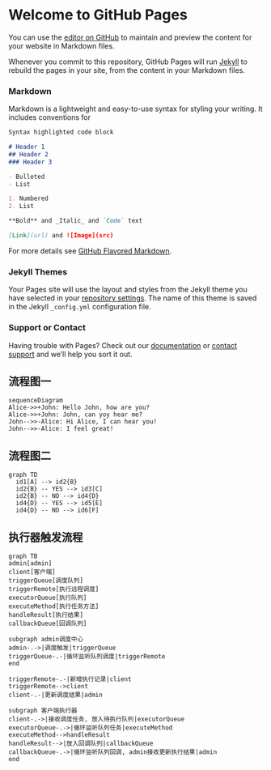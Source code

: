 # Welcome to GitHub Pages

You can use the [editor on GitHub](https://github.com/selfancy/blog/edit/main/docs/index.md) to maintain and preview the content for your website in Markdown files.

Whenever you commit to this repository, GitHub Pages will run [Jekyll](https://jekyllrb.com/) to rebuild the pages in your site, from the content in your Markdown files.

### Markdown

Markdown is a lightweight and easy-to-use syntax for styling your writing. It includes conventions for

```markdown
Syntax highlighted code block

# Header 1
## Header 2
### Header 3

- Bulleted
- List

1. Numbered
2. List

**Bold** and _Italic_ and `Code` text

[Link](url) and ![Image](src)
```

For more details see [GitHub Flavored Markdown](https://guides.github.com/features/mastering-markdown/).

### Jekyll Themes

Your Pages site will use the layout and styles from the Jekyll theme you have selected in your [repository settings](https://github.com/selfancy/blog/settings). The name of this theme is saved in the Jekyll `_config.yml` configuration file.

### Support or Contact

Having trouble with Pages? Check out our [documentation](https://docs.github.com/categories/github-pages-basics/) or [contact support](https://support.github.com/contact) and we’ll help you sort it out.

## 流程图一
```mermaid
sequenceDiagram
Alice->>+John: Hello John, how are you?
Alice->>+John: John, can yoy hear me?
John-->>-Alice: Hi Alice, I can hear you!
John-->>-Alice: I feel great!
```
## 流程图二
```mermaid
graph TD
  id1[A] --> id2{B}
  id2{B} -- YES --> id3[C]
  id2{B} -- NO --> id4{D}
  id4{D} -- YES --> id5[E]
  id4{D} -- NO --> id6[F]
```
## 执行器触发流程
``` mermaid
graph TB
admin[admin]
client[客户端]
triggerQueue[调度队列]
triggerRemote[执行远程调度]
executorQueue[执行队列]
executeMethod[执行任务方法]
handleResult[执行结果]
callbackQueue[回调队列]

subgraph admin调度中心
admin-.->|调度触发|triggerQueue
triggerQueue-.-|循环监听队列调度|triggerRemote
end

triggerRemote-.-|新增执行记录|client
triggerRemote-->client
client-.-|更新调度结果|admin

subgraph 客户端执行器
client-.->|接收调度任务, 放入待执行队列|executorQueue
executorQueue-.->|循环监听队列任务|executeMethod
executeMethod-->handleResult
handleResult-->|放入回调队列|callbackQueue
callbackQueue-.->|循环监听队列回调, admin接收更新执行结果|admin
end
```

